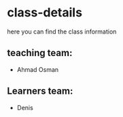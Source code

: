 # class-details
here you can find the class information
## teaching team:
- Ahmad Osman

## Learners team:
- Denis

